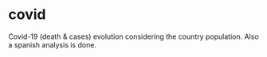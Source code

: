 # covid
Covid-19 (death &amp; cases) evolution considering the country population. Also a spanish analysis is done.
